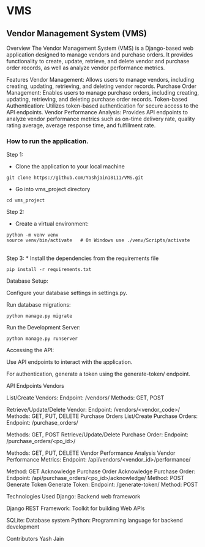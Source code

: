 # VMS
## Vendor Management System (VMS)


Overview
The Vendor Management System (VMS) is a Django-based web application designed to manage vendors and purchase orders. It provides functionality to create, update, retrieve, and delete vendor and purchase order records, as well as analyze vendor performance metrics.






Features
Vendor Management: Allows users to manage vendors, including creating, updating, retrieving, and deleting vendor records.
Purchase Order Management: Enables users to manage purchase orders, including creating, updating, retrieving, and deleting purchase order records.
Token-based Authentication: Utilizes token-based authentication for secure access to the API endpoints.
Vendor Performance Analysis: Provides API endpoints to analyze vendor performance metrics such as on-time delivery rate, quality rating average, average response time, and fulfillment rate.




### How to run the application.

Step 1:

* Clone the application to your local machine
``` 
git clone https://github.com/Yashjain18111/VMS.git
```
* Go into vms_project directory
```
cd vms_project
```
Step 2:

* Create a virtual environment:

``` 
python -m venv venv
source venv/bin/activate   # On Windows use ./venv/Scripts/activate
```
<br>
Step 3:
* Install the dependencies from the requirements file

```
pip install -r requirements.txt
```
Database Setup:

Configure your database settings in settings.py.

Run database migrations:
```
python manage.py migrate
```
Run the Development Server:
```
python manage.py runserver
```
Accessing the API:

Use API endpoints to interact with the application.

For authentication, generate a token using the generate-token/ endpoint.

API Endpoints
Vendors

List/Create Vendors:
Endpoint: /vendors/
Methods: GET, POST

Retrieve/Update/Delete Vendor:
Endpoint: /vendors/<vendor_code>/
Methods: GET, PUT, DELETE
Purchase Orders
List/Create Purchase Orders:
Endpoint: /purchase_orders/



Methods: GET, POST
Retrieve/Update/Delete Purchase Order:
Endpoint: /purchase_orders/<po_id>/

Methods: GET, PUT, DELETE
Vendor Performance Analysis
Vendor Performance Metrics:
Endpoint: /api/vendors/<vendor_id>/performance/

Method: GET
Acknowledge Purchase Order
Acknowledge Purchase Order:
Endpoint: /api/purchase_orders/<po_id>/acknowledge/
Method: POST
Generate Token
Generate Token:
Endpoint: /generate-token/
Method: POST


Technologies Used
Django: Backend web framework

Django REST Framework: Toolkit for building Web APIs

SQLite: Database system
Python: Programming language for backend development

Contributors
Yash Jain

